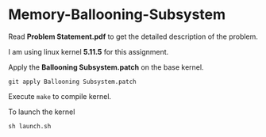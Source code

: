 # Memory-Ballooning-Subsystem

Read **Problem Statement.pdf** to get the detailed description of the problem.

I am using linux kernel **5.11.5** for this assignment.

Apply the **Ballooning Subsystem.patch** on the base kernel.
```
git apply Ballooning Subsystem.patch
```


Execute ```make``` to compile kernel.

To launch the kernel
```
sh launch.sh
```
